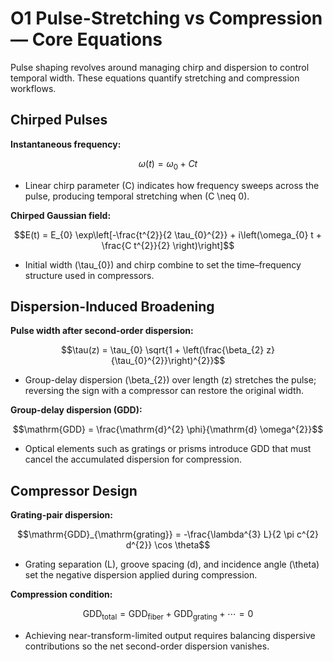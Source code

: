# O1 Pulse-Stretching vs Compression — Core Equations

Pulse shaping revolves around managing chirp and dispersion to control temporal width. These equations quantify stretching and compression workflows.

## Chirped Pulses
**Instantaneous frequency:**

$$\omega(t) = \omega_{0} + C t$$

- Linear chirp parameter \(C\) indicates how frequency sweeps across the pulse, producing temporal stretching when \(C \neq 0\).

**Chirped Gaussian field:**

$$E(t) = E_{0} \exp\left[-\frac{t^{2}}{2 \tau_{0}^{2}} + i\left(\omega_{0} t + \frac{C t^{2}}{2} \right)\right]$$

- Initial width \(\tau_{0}\) and chirp combine to set the time–frequency structure used in compressors.

## Dispersion-Induced Broadening
**Pulse width after second-order dispersion:**

$$\tau(z) = \tau_{0} \sqrt{1 + \left(\frac{\beta_{2} z}{\tau_{0}^{2}}\right)^{2}}$$

- Group-delay dispersion \(\beta_{2}\) over length \(z\) stretches the pulse; reversing the sign with a compressor can restore the original width.

**Group-delay dispersion (GDD):**

$$\mathrm{GDD} = \frac{\mathrm{d}^{2} \phi}{\mathrm{d} \omega^{2}}$$

- Optical elements such as gratings or prisms introduce GDD that must cancel the accumulated dispersion for compression.

## Compressor Design
**Grating-pair dispersion:**

$$\mathrm{GDD}_{\mathrm{grating}} = -\frac{\lambda^{3} L}{2 \pi c^{2} d^{2}} \cos \theta$$

- Grating separation \(L\), groove spacing \(d\), and incidence angle \(\theta\) set the negative dispersion applied during compression.

**Compression condition:**

$$\mathrm{GDD}_{\mathrm{total}} = \mathrm{GDD}_{\mathrm{fiber}} + \mathrm{GDD}_{\mathrm{grating}} + \cdots = 0$$

- Achieving near-transform-limited output requires balancing dispersive contributions so the net second-order dispersion vanishes.

